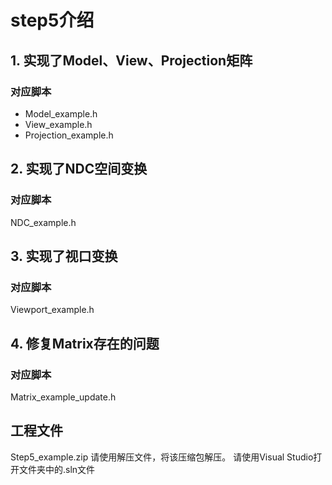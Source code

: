 # step5介绍
## 1. 实现了Model、View、Projection矩阵
### 对应脚本
- Model_example.h
- View_example.h
- Projection_example.h
## 2. 实现了NDC空间变换
### 对应脚本
NDC_example.h
## 3. 实现了视口变换
### 对应脚本
Viewport_example.h
## 4. 修复Matrix存在的问题
### 对应脚本
Matrix_example_update.h
## 工程文件
Step5_example.zip
请使用解压文件，将该压缩包解压。
请使用Visual Studio打开文件夹中的.sln文件